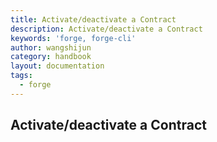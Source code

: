 ```yaml
---
title: Activate/deactivate a Contract
description: Activate/deactivate a Contract
keywords: 'forge, forge-cli'
author: wangshijun
category: handbook
layout: documentation
tags:
  - forge
---
```


## Activate/deactivate a Contract
